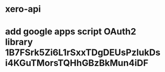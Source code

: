 # xero-api
# add google apps script OAuth2 library 1B7FSrk5Zi6L1rSxxTDgDEUsPzlukDsi4KGuTMorsTQHhGBzBkMun4iDF
